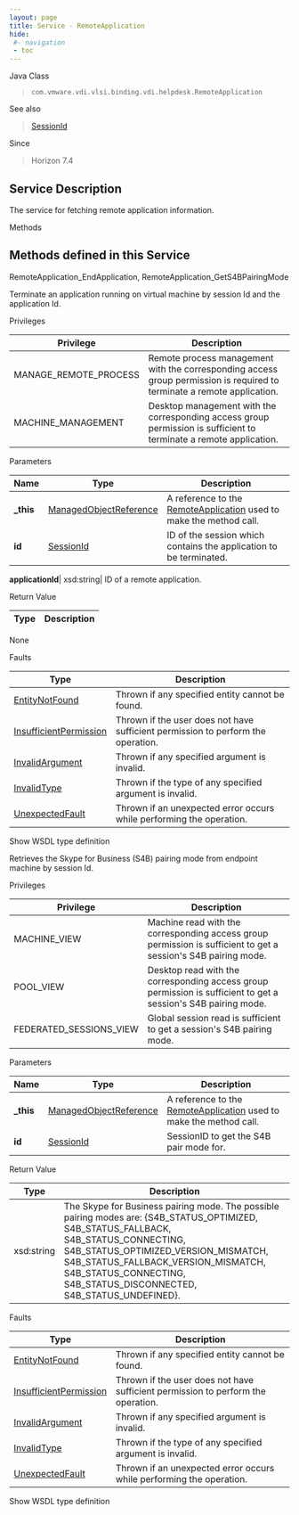```yaml
---
layout: page
title: Service - RemoteApplication
hide:
 #- navigation
 - toc
---
```


  
 
  



Java Class  
> `com.vmware.vdi.vlsi.binding.vdi.helpdesk.RemoteApplication`

See also  
> [SessionId](vdi.entity.SessionId.md)

Since  
> Horizon 7.4


  


## Service Description

The service for fetching remote application information. 

Methods

Methods defined in this Service   
---  
RemoteApplication_EndApplication, RemoteApplication_GetS4BPairingMode  
  



Terminate an application running on virtual machine by session Id and the application Id. 

Privileges 

Privilege |  Description   
---|---  
MANAGE_REMOTE_PROCESS|  Remote process management with the corresponding access group permission is required to terminate a remote application.   
MACHINE_MANAGEMENT|  Desktop management with the corresponding access group permission is sufficient to terminate a remote application.   
  


Parameters 

Name| Type| Description  
---|---|---  
**_this**| [ManagedObjectReference](vmodl.ManagedObjectReference.md)|  A reference to the [RemoteApplication](vdi.helpdesk.RemoteApplication.md) used to make the method call.   
**id**| [SessionId](vdi.entity.SessionId.md)|  ID of the session which contains the application to be terminated.   
  
**applicationId**|  xsd:string|  ID of a remote application.   
  
  


Return Value 

Type |  Description   
---|---  
None  
  


Faults 

Type |  Description   
---|---  
[EntityNotFound](vdi.fault.EntityNotFound.md)| Thrown if any specified entity cannot be found.  
[InsufficientPermission](vdi.fault.InsufficientPermission.md)| Thrown if the user does not have sufficient permission to perform the operation.  
[InvalidArgument](vdi.fault.InvalidArgument.md)| Thrown if any specified argument is invalid.  
[InvalidType](vdi.fault.InvalidType.md)| Thrown if the type of any specified argument is invalid.  
[UnexpectedFault](vdi.fault.UnexpectedFault.md)| Thrown if an unexpected error occurs while performing the operation.  
  
Show WSDL type definition

  
  
  



Retrieves the Skype for Business (S4B) pairing mode from endpoint machine by session Id. 

Privileges 

Privilege |  Description   
---|---  
MACHINE_VIEW|  Machine read with the corresponding access group permission is sufficient to get a session's S4B pairing mode.   
POOL_VIEW|  Desktop read with the corresponding access group permission is sufficient to get a session's S4B pairing mode.   
FEDERATED_SESSIONS_VIEW|  Global session read is sufficient to get a session's S4B pairing mode.   
  


Parameters 

Name| Type| Description  
---|---|---  
**_this**| [ManagedObjectReference](vmodl.ManagedObjectReference.md)|  A reference to the [RemoteApplication](vdi.helpdesk.RemoteApplication.md) used to make the method call.   
**id**| [SessionId](vdi.entity.SessionId.md)|  SessionID to get the S4B pair mode for.   
  
  


Return Value 

Type |  Description   
---|---  
xsd:string| The Skype for Business pairing mode. The possible pairing modes are: {S4B_STATUS_OPTIMIZED, S4B_STATUS_FALLBACK, S4B_STATUS_CONNECTING, S4B_STATUS_OPTIMIZED_VERSION_MISMATCH, S4B_STATUS_FALLBACK_VERSION_MISMATCH, S4B_STATUS_CONNECTING, S4B_STATUS_DISCONNECTED, S4B_STATUS_UNDEFINED}.  
  


Faults 

Type |  Description   
---|---  
[EntityNotFound](vdi.fault.EntityNotFound.md)| Thrown if any specified entity cannot be found.  
[InsufficientPermission](vdi.fault.InsufficientPermission.md)| Thrown if the user does not have sufficient permission to perform the operation.  
[InvalidArgument](vdi.fault.InvalidArgument.md)| Thrown if any specified argument is invalid.  
[InvalidType](vdi.fault.InvalidType.md)| Thrown if the type of any specified argument is invalid.  
[UnexpectedFault](vdi.fault.UnexpectedFault.md)| Thrown if an unexpected error occurs while performing the operation.  
  
Show WSDL type definition

  
  
  
  
  
  
  

